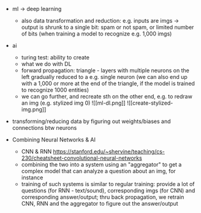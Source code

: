  - ml -> deep learning
	- also data transformation and reduction: e.g. inputs are imgs -> output is shrunk to a single bit: spam or not spam, or limited number of bits (when training a model to recognize e.g. 1,000 imgs)
- ai
	- turing test: ability to create
	- what we do with DL
	- forward propagation: triangle - layers with multiple neurons on the left gradually reduced to a e.g. single neuron (we can also end up with a 1,000 or more at the end of the triangle, if the model is trained to recognize 1000 entities)
	- we can go further, and recreate sth on the other end, e.g. to redraw an img (e.g. stylized img 0)
	  ![[ml-dl.png]]
	  ![[create-stylized-img.png]]

- transforming/reducing data by figuring out weights/biases and connections btw neurons

- Combining Neural Networks & AI
	- CNN & RNN https://stanford.edu/~shervine/teaching/cs-230/cheatsheet-convolutional-neural-networks
	- combining the two into a system using an "aggregator" to get a complex model that can analyze a question about an img, for instance
	- training of such systems is similar to regular training: provide a lot of questions (for RNN - text/sound), corresponding imgs (for CNN) and corresponding answer/output; thru back propagation, we retrain CNN, RNN and the aggregator to figure out the answer/output